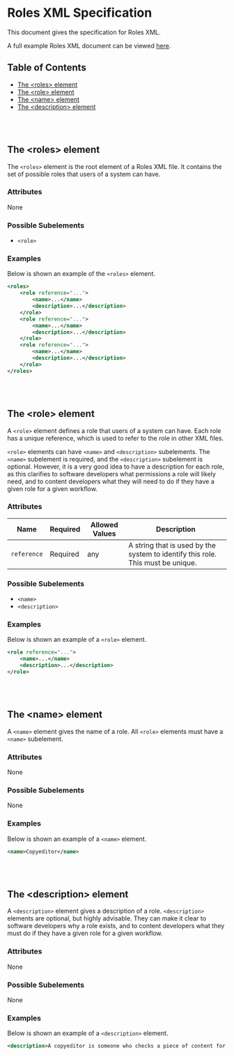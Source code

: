 # Roles XML Specification

This document gives the specification for Roles XML.

A full example Roles XML document can be viewed [here](examples/cds.roles.xml).

## Table of Contents

- [The &lt;roles&gt; element](#the-roles-element)
- [The &lt;role&gt; element](#the-role-element)
- [The &lt;name&gt; element](#the-name-element)
- [The &lt;description&gt; element](#the-description-element)



<br /><br />

## The &lt;roles&gt; element

The `<roles>` element is the root element of a Roles XML file. It contains the set of possible roles that users of a system can have.

### Attributes

None

### Possible Subelements

- `<role>`

### Examples

Below is shown an example of the `<roles>` element.

```xml
<roles>
    <role reference="...">
        <name>...</name>
        <description>...</description>
    </role>
    <role reference="...">
        <name>...</name>
        <description>...</description>
    </role>
    <role reference="...">
        <name>...</name>
        <description>...</description>
    </role>
</roles>
```



<br /><br />

## The &lt;role&gt; element

A `<role>` element defines a role that users of a system can have. Each role has a unique reference, which is used to refer to the role in other XML files.

`<role>` elements can have `<name>` and `<description>` subelements. The `<name>` subelement is required, and the `<description>` subelement is optional. However, it is a very good idea to have a description for each role, as this clarifies to software developers what permissions a role will likely need, and to content developers what they will need to do if they have a given role for a given workflow.

### Attributes

| Name | Required | Allowed Values | Description |
|---|---|---|---|
| `reference` | Required | any | A string that is used by the system to identify this role. This must be unique. |

### Possible Subelements

- `<name>`
- `<description>`

### Examples

Below is shown an example of a `<role>` element.

```xml
<role reference="...">
    <name>...</name>
    <description>...</description>
</role>
```



<br /><br />

## The &lt;name&gt; element

A `<name>` element gives the name of a role. All `<role>` elements must have a `<name>` subelement.

### Attributes

None

### Possible Subelements

None

### Examples

Below is shown an example of a `<name>` element.

```xml
<name>Copyeditor</name>
```



<br /><br />

## The &lt;description&gt; element

A `<description>` element gives a description of a role. `<description>` elements are optional, but highly advisable. They can make it clear to software developers why a role exists, and to content developers what they must do if they have a given role for a given workflow.

### Attributes

None

### Possible Subelements

None

### Examples

Below is shown an example of a `<description>` element.

```xml
<description>A copyeditor is someone who checks a piece of content for correct use of non-subject-specific language. This includes checking: that there are no mistakes of spelling, punctuation, or grammar, that the wording chosen is correct for the specified dialect, and that the piece of content follows the conventions of the chosen style guide.</description>
```